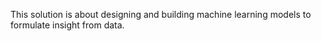 This solution is about designing and building machine learning models to formulate insight from data.
